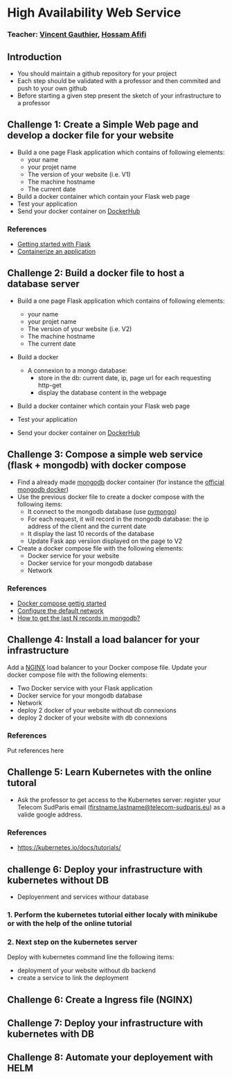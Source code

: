 # High Availability Web Service

### Teacher: [Vincent Gauthier](mailto:vincent.gauthier@telecom-sudparis.eu), [Hossam Afifi](mailto:hossam.afifi@telecom-sudparis.eu) 

## Introduction
* You should maintain a github repository for your project
* Each step should be validated with a professor and then commited and push to your own github
* Before starting a given step present the sketch of your infrastructure to a professor

## Challenge 1: Create a Simple Web page and develop a docker file for your website

* Build a one page Flask application which contains of following elements:
  * your name
  * your projet name
  * The version of your website (i.e. V1)
  * The machine hostname
  * The current date
* Build a docker container which contain your Flask web page
* Test your application
* Send your docker container on [DockerHub](https://hub.docker.com/})

### References 
* [Getting started with Flask](https://flask.palletsprojects.com/en/2.2.x/quickstart/)
* [Containerize an application](https://docs.docker.com/get-started/02_our_app/)

## Challenge 2: Build a docker file to host a database server 

* Build a one page Flask application which contains of following elements:
  * your name
  * your projet name
  * The version of your website (i.e. V2)
  * The machine hostname
  * The current date
 
* Build a docker 
  * A connexion to a mongo database:
     * store in the db: current date, ip, page url for each requesting http-get 
     * display the database content in the webpage 
* Build a docker container which contain your Flask web page
* Test your application
* Send your docker container on [DockerHub](https://hub.docker.com/})


## Challenge 3: Compose a simple web service (flask + mongodb) with docker compose

* Find a already made [mongodb](https://www.mongodb.com/) docker container (for instance the [official mongodb docker](https://hub.docker.com/_/mongo))
* Use the previous docker file to create a docker compose with the following items:
  * It connect to the mongodb database (use [pymongo](https://pymongo.readthedocs.io/en/stable/))
  * For each request, it will record in the mongodb database: the ip address of the client and the current date
  * It display the last 10 records of the database
  * Update Fask app versiion displayed on the page to V2 
* Create a docker compose file with the following elements:
  * Docker service for your website 
  * Docker service for your mongodb database
  * Network

### References 
* [Docker compose gettig started](https://docs.docker.com/compose/gettingstarted/)
* [Configure the default network](https://docs.docker.com/compose/networking/)
* [How to get the last N records in mongodb?](https://stackoverflow.com/questions/4421207/how-to-get-the-last-n-records-in-mongodb)

## Challenge 4: Install a load balancer for your infrastructure

Add a [NGINX](https://docs.nginx.com/nginx/admin-guide/load-balancer/http-load-balancer/) load balancer to your Docker compose file. Update your docker compose file with the following elements:
* Two Docker service with your Flask application  
* Docker service for your mongodb database
* Network
* deploy 2 docker of your website without db connexions
* deploy 2 docker of your website with db connexions

### References 
Put references here

## Challenge 5: Learn Kubernetes with the online tutoral 
* Ask the professor to get access to the Kubernetes server: register your Telecom SudParis email (firstname.lastname@telecom-sudparis.eu) as a valide google address.

### References
* https://kubernetes.io/docs/tutorials/
  
## challenge 6: Deploy your infrastructure with kubernetes without DB
* Deployenment and services withour database 

### 1. Perform the kubernetes tutorial either localy with minikube or with the help of the online tutorial

### 2. Next step on the kubernetes server 
Deploy with kubernetes command line the following items:
* deployment of your website without db backend 
* create a service to link the deployment  




## Challenge 6: Create a Ingress file (NGINX)

## Challenge 7: Deploy your infrastructure with kubernetes with DB 

## Challenge 8: Automate your deployement with HELM


